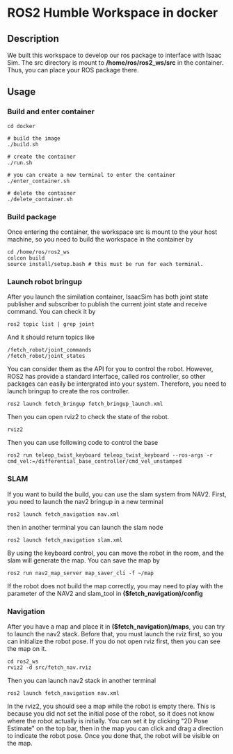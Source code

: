 # ROS2 Humble Workspace in docker

## Description
We built this workspace to develop our ros package to interface with Isaac Sim. The src directory is mount to __/home/ros/ros2_ws/src__ in the container. Thus, you can place your ROS package there.

## Usage

### Build and enter container
```
cd docker

# build the image
./build.sh

# create the container
./run.sh

# you can create a new terminal to enter the container
./enter_container.sh

# delete the container
./delete_container.sh
```

### Build package
Once entering the container, the workspace src is mount to the your host machine, so you need to build the workspace in the container by
```
cd /home/ros/ros2_ws
colcon build
source install/setup.bash # this must be run for each terminal.
```

### Launch robot bringup

After you launch the similation container, IsaacSim has both joint state publisher and subscriber to publish the current joint state and receive command. You can check it by 
```
ros2 topic list | grep joint
``` 
And it should return topics like
```
/fetch_robot/joint_commands
/fetch_robot/joint_states
```
You can consider them as the API for you to control the robot. However, ROS2 has provide a standard interface, called ros controller, so other packages can easily be intergrated into your system. Therefore, you need to launch bringup to create the ros controller.
```
ros2 launch fetch_bringup fetch_bringup_launch.xml
```

Then you can open rviz2 to check the state of the robot.
```
rviz2
```

Then you can use following code to control the base
```
ros2 run teleop_twist_keyboard teleop_twist_keyboard --ros-args -r cmd_vel:=/differential_base_controller/cmd_vel_unstamped
```

### SLAM
If you want to build the build, you can use the slam system from NAV2. First, you need to launch the nav2 bringup in a new terminal

```
ros2 launch fetch_navigation nav.xml
```
then in another terminal you can launch the slam node
```
ros2 launch fetch_navigation slam.xml
```
By using the keyboard control, you can move the robot in the room, and the slam will generate the map. You can save the map by
```
ros2 run nav2_map_server map_saver_cli -f ~/map
```

If the robot does not build the map correctly, you may need to play with the parameter of the NAV2 and slam_tool in __($fetch_navigation)/config__

### Navigation
After you have a map and place it in __($fetch_navigation)/maps__, you can try to launch the nav2 stack. Before that, you must launch the rviz first, so you can initialize the robot pose. If you do not open rviz first, then you can see the map on it.
```
cd ros2_ws
rviz2 -d src/fetch_nav.rviz
```

Then you can launch nav2 stack in another terminal
```
ros2 launch fetch_navigation nav.xml
```

In the rviz2, you should see a map while the robot is empty there. This is because you did not set the initial pose of the robot, so it does not know where the robot actually is initially. You can set it by clicking "2D Pose Estimate" on the top bar, then in the map you can click and drag a direction to indicate the robot pose. Once you done that, the robot will be visible on the map.